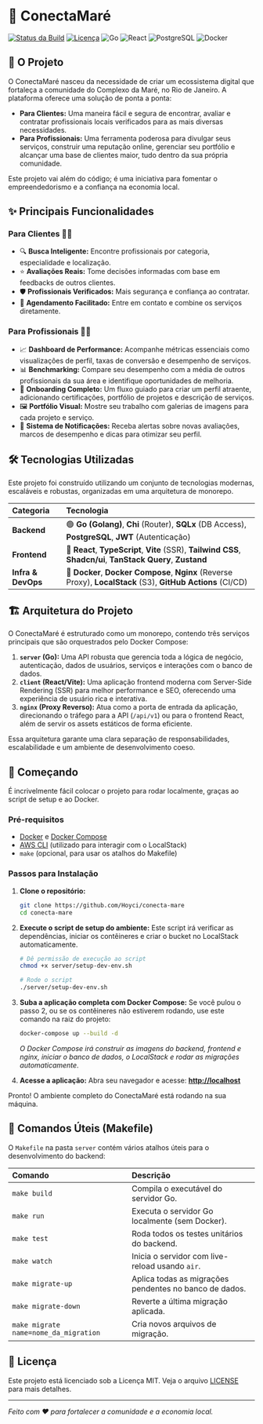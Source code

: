 # 🚀 ConectaMaré

[![Status da Build](https://img.shields.io/github/actions/workflow/status/seu-usuario/seu-repo/go-test.yml?branch=main&label=Go%20Tests&style=for-the-badge)](https://github.com/seu-usuario/seu-repo/actions/workflows/go-test.yml)
[![Licença](https://img.shields.io/badge/licen%C3%A7a-MIT-blue.svg?style=for-the-badge)](https://github.com/seu-usuario/seu-repo/blob/main/server/LICENSE)
![Go](https://img.shields.io/badge/Go-1.22-00ADD8.svg?style=for-the-badge&logo=go)
![React](https://img.shields.io/badge/React-18-61DAFB.svg?style=for-the-badge&logo=react)
![PostgreSQL](https://img.shields.io/badge/PostgreSQL-15-336791.svg?style=for-the-badge&logo=postgresql)
![Docker](https://img.shields.io/badge/Docker-Pronto-2496ED.svg?style=for-the-badge&logo=docker)

## 🎯 O Projeto

O ConectaMaré nasceu da necessidade de criar um ecossistema digital que fortaleça a comunidade do Complexo da Maré, no Rio de Janeiro. A plataforma oferece uma solução de ponta a ponta:

* **Para Clientes:** Uma maneira fácil e segura de encontrar, avaliar e contratar profissionais locais verificados para as mais diversas necessidades.
* **Para Profissionais:** Uma ferramenta poderosa para divulgar seus serviços, construir uma reputação online, gerenciar seu portfólio e alcançar uma base de clientes maior, tudo dentro da sua própria comunidade.

Este projeto vai além do código; é uma iniciativa para fomentar o empreendedorismo e a confiança na economia local.

## ✨ Principais Funcionalidades

### Para Clientes 🙋‍♀️
* 🔍 **Busca Inteligente:** Encontre profissionais por categoria, especialidade e localização.
* ⭐ **Avaliações Reais:** Tome decisões informadas com base em feedbacks de outros clientes.
* 🛡️ **Profissionais Verificados:** Mais segurança e confiança ao contratar.
* 📅 **Agendamento Facilitado:** Entre em contato e combine os serviços diretamente.

### Para Profissionais 👷‍♂️
* 📈 **Dashboard de Performance:** Acompanhe métricas essenciais como visualizações de perfil, taxas de conversão e desempenho de serviços.
* 📊 **Benchmarking:** Compare seu desempenho com a média de outros profissionais da sua área e identifique oportunidades de melhoria.
* 📝 **Onboarding Completo:** Um fluxo guiado para criar um perfil atraente, adicionando certificações, portfólio de projetos e descrição de serviços.
* 🖼️ **Portfólio Visual:** Mostre seu trabalho com galerias de imagens para cada projeto e serviço.
* 🔔 **Sistema de Notificações:** Receba alertas sobre novas avaliações, marcos de desempenho e dicas para otimizar seu perfil.

## 🛠️ Tecnologias Utilizadas

Este projeto foi construído utilizando um conjunto de tecnologias modernas, escaláveis e robustas, organizadas em uma arquitetura de monorepo.

| Categoria | Tecnologia |
| :--- | :--- |
| **Backend** | 🟢 **Go (Golang)**, **Chi** (Router), **SQLx** (DB Access), **PostgreSQL**, **JWT** (Autenticação) |
| **Frontend** | 🔵 **React**, **TypeScript**, **Vite** (SSR), **Tailwind CSS**, **Shadcn/ui**, **TanStack Query**, **Zustand** |
| **Infra & DevOps** | 🐳 **Docker**, **Docker Compose**, **Nginx** (Reverse Proxy), **LocalStack** (S3), **GitHub Actions** (CI/CD) |

## 🏗️ Arquitetura do Projeto

O ConectaMaré é estruturado como um monorepo, contendo três serviços principais que são orquestrados pelo Docker Compose:

1.  **`server` (Go):** Uma API robusta que gerencia toda a lógica de negócio, autenticação, dados de usuários, serviços e interações com o banco de dados.
2.  **`client` (React/Vite):** Uma aplicação frontend moderna com Server-Side Rendering (SSR) para melhor performance e SEO, oferecendo uma experiência de usuário rica e interativa.
3.  **`nginx` (Proxy Reverso):** Atua como a porta de entrada da aplicação, direcionando o tráfego para a API (`/api/v1`) ou para o frontend React, além de servir os assets estáticos de forma eficiente.

Essa arquitetura garante uma clara separação de responsabilidades, escalabilidade e um ambiente de desenvolvimento coeso.

## 🚀 Começando

É incrivelmente fácil colocar o projeto para rodar localmente, graças ao script de setup e ao Docker.

### Pré-requisitos

* [Docker](https://www.docker.com/get-started) e [Docker Compose](https://docs.docker.com/compose/install/)
* [AWS CLI](https://aws.amazon.com/cli/) (utilizado para interagir com o LocalStack)
* `make` (opcional, para usar os atalhos do Makefile)

### Passos para Instalação

1.  **Clone o repositório:**
    ```bash
    git clone https://github.com/Hoyci/conecta-mare
    cd conecta-mare
    ```

2.  **Execute o script de setup do ambiente:**
    Este script irá verificar as dependências, iniciar os contêineres e criar o bucket no LocalStack automaticamente.
    ```bash
    # Dê permissão de execução ao script
    chmod +x server/setup-dev-env.sh

    # Rode o script
    ./server/setup-dev-env.sh
    ```

3.  **Suba a aplicação completa com Docker Compose:**
    Se você pulou o passo 2, ou se os contêineres não estiverem rodando, use este comando na raiz do projeto:
    ```bash
    docker-compose up --build -d
    ```
    *O Docker Compose irá construir as imagens do backend, frontend e nginx, iniciar o banco de dados, o LocalStack e rodar as migrações automaticamente*.

4.  **Acesse a aplicação:**
    Abra seu navegador e acesse: **[http://localhost](http://localhost)**

Pronto! O ambiente completo do ConectaMaré está rodando na sua máquina.

## 🧰 Comandos Úteis (Makefile)

O `Makefile` na pasta `server` contém vários atalhos úteis para o desenvolvimento do backend:

| Comando | Descrição |
| :--- | :--- |
| `make build` | Compila o executável do servidor Go. |
| `make run` | Executa o servidor Go localmente (sem Docker). |
| `make test` | Roda todos os testes unitários do backend. |
| `make watch` | Inicia o servidor com live-reload usando `air`. |
| `make migrate-up` | Aplica todas as migrações pendentes no banco de dados. |
| `make migrate-down` | Reverte a última migração aplicada. |
| `make migrate name=nome_da_migration` | Cria novos arquivos de migração. |

## 📜 Licença

Este projeto está licenciado sob a Licença MIT. Veja o arquivo [LICENSE](server/LICENSE) para mais detalhes.

---
_Feito com ❤️ para fortalecer a comunidade e a economia local._
